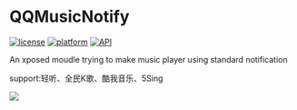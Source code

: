 # QQMusicNotify

[![license](https://img.shields.io/badge/license-MIT-blue.svg)](https://github.com/hefuyicoder/ListenerMusicPlayer#license)
[![platform](https://img.shields.io/badge/platform-Android-yellow.svg)](https://www.android.com)
[![API](https://img.shields.io/badge/API-21%2B-brightgreen.svg?style=flat)](https://android-arsenal.com/api?level=21)

An xposed moudle trying to make music player using standard notification

support:轻听、全民K歌、酷我音乐、5Sing

![](https://user-images.githubusercontent.com/23723294/55279278-d1deb280-5351-11e9-934a-e427462176b8.PNG)
